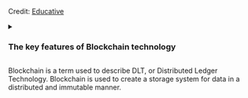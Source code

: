 Credit: [Educative](https://www.educative.io/courses/hands-on-blockchain-hyperledger-fabric/xV26VjZ7yMl)

<details>
  <summary><h3>The key features of Blockchain technology</h3></summary>
  
  + Distribution
  + Immutability
  
</details>

Blockchain is a term used to describe DLT, or Distributed Ledger Technology. Blockchain is used to create a storage system for data in a distributed and immutable manner.
